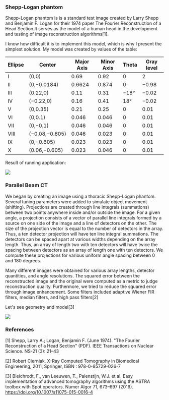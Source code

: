 ### Shepp-Logan phantom

Shepp-Logan phantom is is a standard test image created by Larry Shepp and Benjamin F. Logan for their 1974 paper The Fourier Reconstruction of a Head Section.It serves as the model of a human head in the development and testing of image reconstruction algorithms[1].



I know how difficult it is to implement this model, which is why I present the simplest solution. My model was created by values of the table:

|Ellipse  | Center         |  Major Axis  | Minor Axis  | Theta | Gray level  |
| --------| ---------------|--------------|-------------|-------|-------------|
| I       | (0,0)          |  0.69        | 0.92        | 0     | 2           |
| II      | (0,−0.0184)    |  0.6624      | 0.874       | 0     | −0.98       |
| III     |  	(0.22,0)     |  0.11        | 0.31        | −18°  | −0.02       |
| IV      | (−0.22,0)      |  0.16        | 0.41        | 18°   | −0.02       |
| V       | (0,0.35)       |  0.21        | 0.25        | 0     | 0.01        |
| VI      | (0,0.1)        |  0.046       | 0.046       | 0     | 0.01        |
| VII     | (0,−0.1)       |  0.046       | 0.046       | 0     | 0.01        |
| VIII    | (−0.08,−0.605) |  0.046       | 0.023       | 0     | 0.01        |
| IX      | (0,−0.605)     |  0.023       | 0.023       | 0     | 0.01        |
| X       | (0.06,−0.605)  |  0.023       | 0.046       | 0     | 0.01        |

Result of running application:

<img src="https://raw.githubusercontent.com/jolapodolszanska/shepp-loganphan-phantom-2D/main/pobrane.png" />

### Parallel Beam CT 

We began by creating an image using a thoracic Shepp-Logan phantom. Several tuning parameters were added to simulate object movement (shifting). Projections are created through line integrals (summations) between two points anywhere inside and/or outside the image. For a given angle, a projection consists of a vector of parallel line integrals formed by a source on one side of the image and a line of detectors on the other. The size of the projection vector is equal to the number of detectors in the array. Thus, a ten detector projection will have ten line integral summations. The detectors can be spaced apart at various widths depending on the array length. Thus, an array of length two with ten detectors will have twice the spacing between detectors as an array of length one with ten detectors. We compute these projections for various uniform angle spacing between 0 and 180 degrees.

Many different images were obtained for various array lengths, detector quantities, and angle resolutions. The squared error between the reconstructed image and the original were computed as a metric to judge reconstruction quality. Furthermore, we tried to reduce the squared error through image enhancement. Some filters included adaptive Wiener FIR filters, median filters, and high pass filters[2]

Let's see geometry and model[3]

<img src="https://raw.githubusercontent.com/jolapodolszanska/shepp-loganphan-phantom-2D/main/Tomography-with-parallel-beam-geometry-The-left-image-shows-the-geometry-of-a-typical_W640.jpg" />

### References
[1] Shepp, Larry A.; Logan, Benjamin F. (June 1974). "The Fourier Reconstruction of a Head Section" (PDF). IEEE Transactions on Nuclear Science. NS-21 (3): 21–43

[2] Robert Cierniak, X-Ray Computed Tomography in Biomedical Engineering, 2011, Springer, ISBN : 978-0-85729-026-7

[3] Bleichrodt, F., van Leeuwen, T., Palenstijn, W.J. et al. Easy implementation of advanced tomography algorithms using the ASTRA toolbox with Spot operators. Numer Algor 71, 673–697 (2016). https://doi.org/10.1007/s11075-015-0016-4
